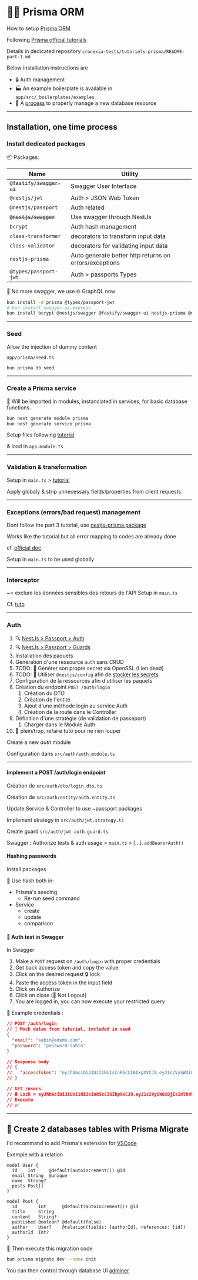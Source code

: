 # 💎💾 Prisma ORM

How to setup [Prisma ORM](https://www.prisma.io/)

Following [Prisma official tutorials](https://www.prisma.io/blog/nestjs-prisma-rest-api-7D056s1BmOL0)

Details in dedicated repository `cronexia-tests/tutoriels-prisma/README-part-1.md`

Below installation instructions are

- 🔒️ Auth management
- 🏭 An example boilerplate is available in `app/src/_boilerplates/examples`
- 📝 A [process](./03.2-prisma-orm-process.md) to properly manage a new database resource

---

## Installation, one time process

### Install dedicated packages

📦️ Packages:

| Name | Utility |
|---|---|
| ~~`@fastify/swagger-ui`~~ | Swagger User Interface |
| `@nestjs/jwt` | Auth > JSON Web Token |
| `@nestjs/passport` | Auth related |
| ~~`@nestjs/swagger`~~ | Use swagger through NestJs |
| `bcrypt` | Auth hash management |
| `class-transformer` | decorators to transform input data |
| `class-validator` | decorators for validating input data |
| `nestjs-prisma` | Auto generate better http returns on errors/exceptions |
| `@types/passport-jwt` | Auth > passports Types |

👴 No more swagger, we use 🌐 GraphQL now

```bash
bun install -d prisma @types/passport-jwt
# bun install swagger-ui-express
bun install bcrypt @nestjs/swagger @fastify/swagger-ui nestjs-prisma @nestjs/passport @nestjs/jwt passport-jwt class-validator class-transformer
```

---

### Seed

Allow the injection of dummy content

`app/prisma/seed.ts`

```bash
bun prisma db seed
```

---

### Create a Prisma service

📝 Will be imported in modules, instanciated in services, for basic database functions.

```bash
bun nest generate module prisma
bun nest generate service prisma
```

Setup files following [tutorial](https://www.prisma.io/blog/nestjs-prisma-rest-api-7D056s1BmOL0)

& load in `app.module.ts`

---

### Validation & transformation

Setup in `main.ts` > [tutorial](https://www.prisma.io/blog/nestjs-prisma-validation-7D056s1kOla1#set-up-validationpipe-globally)

Apply globaly & strip unnecessary fields/properties from client requests.

---

### Exceptions (errors/bad request) management

Dont follow the part 3 tutorial, use [nestjs-prisma package](https://www.prisma.io/blog/nestjs-prisma-error-handling-7D056s1kOop2#bonus-handle-prisma-exceptions-with-the-nestjs-prisma-package)

Works like the tutorial but all error mapping to codes are already done

cf. [official doc](https://nestjs-prisma.dev/docs/exception-filter/)

Setup in `main.ts` to be used globally

---

### Interceptor

~= exclure les données sensibles des retours de l'API
Setup in `main.ts`

Cf. [tuto](https://www.prisma.io/blog/nestjs-prisma-relational-data-7D056s1kOabc#use-the-classserializerinterceptor-to-remove-a-field-from-the-response)

---

### Auth

1. 🔍 [NestJs > Passport > Auth](https://docs.nestjs.com/recipes/passport)
2. 🔍 [NestJs > Passport > Guards](https://docs.nestjs.com/guards)
3. Installation des paquets
4. Génération d'une ressource `auth` sans CRUD
5. TODO: 🌱 Générer son propre secret via OpenSSL (Lien dead)
6. TODO: 🌱 Utiliser `@nestjs/config` afin de [stocker les secrets](https://docs.nestjs.com/techniques/configuration)
7. Configuration de la ressources afin d'utiliser les paquets
8. Création du endpoint `POST /auth/login`
   1. Création du DTO
   2. Création de l'entité
   3. Ajout d'une méthode login au service Auth
   4. Création de la route dans le Controller
9. Définition d'une stratégie (de validation de passeport)
   1. Charger dans le Module Auth
10. 🤏 plein/trop, refaire tuto pour ne rien louper

Create a new *auth* module

Configuration dans `src/auth/auth.module.ts`

---

#### Implement a POST /auth/login endpoint

Création de `src/auth/dto/login.dto.ts`

Création de `src/auth/entity/auth.entity.ts`

Update Service & Controller to use ~passport packages

Implement strategy in `src/auth/jwt.strategy.ts`

Create guard `src/auth/jwt-auth.guard.ts`

Swagger : Authorize tests & auth usage > `main.ts` > [...]`.addBearerAuth()`

#### Hashing passwords

Install packages

🚨 Use hash both in:

- Prisma's seeding
  - Re-run seed command
- Service
  - create
  - update
  - comparison

#### 📌 Auth test in Swagger

In Swagger

1. Make a `POST` request on `/auth/login` with proper credentials
2. Get back access token and copy the value
3. Click on the desired request 🔒️ lock
4. Paste the access token in the input field
5. Click on Authorize
6. Click on close (🚨 Not Logout)
7. You are logged in, you can now execute your restricted query

📌 Example credentials :

```json
// POST /auth/login
// 🤡 Mock datas from tutorial, included in seed
{
  "email": "sabin@adams.com",
  "password": "password-sabin"
}

// Response body
// {
//   "accessToken": "eyJhbGciOiJIUzI1NiIsInR5cCI6IkpXVCJ9.eyJ1c2VySWQiOjEsImlhdCI6MTcwNDIxNTg2MywiZXhwIjoxNzA0MjE2MTYzfQ.IeMj9OEtaHfFstcEJC7_SZLUKoQ3tKNauobKFDs9_G4"
// }

// GET /users
// 🔒️ Lock > eyJhbGciOiJIUzI1NiIsInR5cCI6IkpXVCJ9.eyJ1c2VySWQiOjEsImlhdCI6MTcwNDIxNTg2MywiZXhwIjoxNzA0MjE2MTYzfQ.IeMj9OEtaHfFstcEJC7_SZLUKoQ3tKNauobKFDs9_G4
// Execute
// ✅
```

---

## 👷 Create 2 databases tables with Prisma Migrate

I'd recommand to add Prisma's extension for [VSCode](https://marketplace.visualstudio.com/items?itemName=Prisma.prisma)

Exemple with a relation

```prisma
model User {
  id    Int     @default(autoincrement()) @id
  email String  @unique
  name  String?
  posts Post[]
}

model Post {
  id        Int      @default(autoincrement()) @id
  title     String
  content   String?
  published Boolean? @default(false)
  author    User?    @relation(fields: [authorId], references: [id])
  authorId  Int?
}
```

🚨 Then execute this migration code

```bash
bun prisma migrate dev --name init
```

You can then control through database UI [adminer](http://localhost:8080/)
